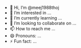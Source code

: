 - 👋 Hi, I’m @meej1988thoj
- 👀 I’m interested in ...
- 🌱 I’m currently learning ...
- 💞️ I’m looking to collaborate on ...
- 📫 How to reach me ...
- 😄 Pronouns: ...
- ⚡ Fun fact: ...

<!---
meej1988thoj/meej1988thoj is a ✨ special ✨ repository because its `README.md` (this file) appears on your GitHub profile.
You can click the Preview link to take a look at your changes.
--->
